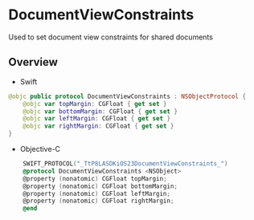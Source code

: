 # DocumentViewConstraints

Used to set document view constraints for shared documents

## Overview

* Swift
```swift
@objc public protocol DocumentViewConstraints : NSObjectProtocol {
    @objc var topMargin: CGFloat { get set }
    @objc var bottomMargin: CGFloat { get set }
    @objc var leftMargin: CGFloat { get set }
    @objc var rightMargin: CGFloat { get set }
}
```

* Objective-C
```objective-c 
    SWIFT_PROTOCOL("_TtP8LASDKiOS23DocumentViewConstraints_")
    @protocol DocumentViewConstraints <NSObject>
    @property (nonatomic) CGFloat topMargin;
    @property (nonatomic) CGFloat bottomMargin;
    @property (nonatomic) CGFloat leftMargin;
    @property (nonatomic) CGFloat rightMargin;
    @end
```
